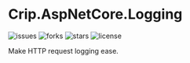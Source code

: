 ﻿# Crip.AspNetCore.Logging

![issues](https://img.shields.io/github/issues/crip-home/Crip.AspNetCore.Logging?style=for-the-badge&logo=appveyor)
![forks](https://img.shields.io/github/forks/crip-home/Crip.AspNetCore.Logging?style=for-the-badge&logo=appveyor)
![stars](https://img.shields.io/github/stars/crip-home/Crip.AspNetCore.Logging?style=for-the-badge&logo=appveyor)
![license](https://img.shields.io/github/license/crip-home/Crip.AspNetCore.Logging?style=for-the-badge&logo=appveyor)

Make HTTP request logging ease.

